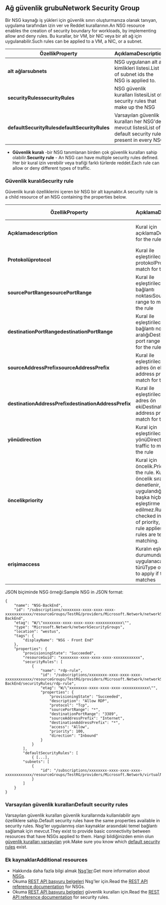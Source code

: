 ## <a name="network-security-group"></a><span data-ttu-id="43507-101">Ağ güvenlik grubu</span><span class="sxs-lookup"><span data-stu-id="43507-101">Network Security Group</span></span>
<span data-ttu-id="43507-102">Bir NSG kaynağı iş yükleri için güvenlik sınırı oluşturmanıza olanak tanıyan, uygulama tarafından izin ver ve Reddet kurallarının.</span><span class="sxs-lookup"><span data-stu-id="43507-102">An NSG resource enables the creation of security boundary for workloads, by implementing allow and deny rules.</span></span> <span data-ttu-id="43507-103">Bu kurallar, bir VM, bir NIC veya bir alt ağ için uygulanabilir.</span><span class="sxs-lookup"><span data-stu-id="43507-103">Such rules can be applied to a VM, a NIC, or a subnet.</span></span>

| <span data-ttu-id="43507-104">Özellik</span><span class="sxs-lookup"><span data-stu-id="43507-104">Property</span></span> | <span data-ttu-id="43507-105">Açıklama</span><span class="sxs-lookup"><span data-stu-id="43507-105">Description</span></span> | <span data-ttu-id="43507-106">Örnek değerler</span><span class="sxs-lookup"><span data-stu-id="43507-106">Sample values</span></span> |
| --- | --- | --- |
| <span data-ttu-id="43507-107">**alt ağlar**</span><span class="sxs-lookup"><span data-stu-id="43507-107">**subnets**</span></span> |<span data-ttu-id="43507-108">NSG uygulanan alt ağ kimlikleri listesi.</span><span class="sxs-lookup"><span data-stu-id="43507-108">List of subnet ids the NSG is applied to.</span></span> |<span data-ttu-id="43507-109">/Subscriptions/xxxxxxxx-xxxx-xxxx-xxxx-xxxxxxxxxxxx/resourceGroups/TestRG/providers/Microsoft.Network/virtualNetworks/TestVNet/Subnets/FrontEnd</span><span class="sxs-lookup"><span data-stu-id="43507-109">/subscriptions/xxxxxxxx-xxxx-xxxx-xxxx-xxxxxxxxxxxx/resourceGroups/TestRG/providers/Microsoft.Network/virtualNetworks/TestVNet/subnets/FrontEnd</span></span> |
| <span data-ttu-id="43507-110">**securityRules**</span><span class="sxs-lookup"><span data-stu-id="43507-110">**securityRules**</span></span> |<span data-ttu-id="43507-111">NSG güvenlik kuralları listesi</span><span class="sxs-lookup"><span data-stu-id="43507-111">List of security rules that make up the NSG</span></span> |<span data-ttu-id="43507-112">Bkz: [güvenlik kuralı](#Security-rule) aşağıda</span><span class="sxs-lookup"><span data-stu-id="43507-112">See [Security rule](#Security-rule) below</span></span> |
| <span data-ttu-id="43507-113">**defaultSecurityRules**</span><span class="sxs-lookup"><span data-stu-id="43507-113">**defaultSecurityRules**</span></span> |<span data-ttu-id="43507-114">Varsayılan güvenlik kuralları her NSG'de mevcut listesi</span><span class="sxs-lookup"><span data-stu-id="43507-114">List of default security rules present in every NSG</span></span> |<span data-ttu-id="43507-115">Bkz: [varsayılan güvenlik kuralları](#Default-security-rules) aşağıda</span><span class="sxs-lookup"><span data-stu-id="43507-115">See [Default security rules](#Default-security-rules) below</span></span> |

* <span data-ttu-id="43507-116">**Güvenlik kuralı** -bir NSG tanımlanan birden çok güvenlik kuralları sahip olabilir.</span><span class="sxs-lookup"><span data-stu-id="43507-116">**Security rule** - An NSG can have multiple security rules defined.</span></span> <span data-ttu-id="43507-117">Her bir kural izin verebilir veya trafiği farklı türlerde reddet.</span><span class="sxs-lookup"><span data-stu-id="43507-117">Each rule can allow or deny different types of traffic.</span></span>

### <a name="security-rule"></a><span data-ttu-id="43507-118">Güvenlik kuralı</span><span class="sxs-lookup"><span data-stu-id="43507-118">Security rule</span></span>
<span data-ttu-id="43507-119">Güvenlik kuralı özelliklerini içeren bir NSG bir alt kaynaktır.</span><span class="sxs-lookup"><span data-stu-id="43507-119">A security rule is a child resource of an NSG containing the properties below.</span></span>

| <span data-ttu-id="43507-120">Özellik</span><span class="sxs-lookup"><span data-stu-id="43507-120">Property</span></span> | <span data-ttu-id="43507-121">Açıklama</span><span class="sxs-lookup"><span data-stu-id="43507-121">Description</span></span> | <span data-ttu-id="43507-122">Örnek değerler</span><span class="sxs-lookup"><span data-stu-id="43507-122">Sample values</span></span> |
| --- | --- | --- |
| <span data-ttu-id="43507-123">**Açıklama**</span><span class="sxs-lookup"><span data-stu-id="43507-123">**description**</span></span> |<span data-ttu-id="43507-124">Kural için açıklama</span><span class="sxs-lookup"><span data-stu-id="43507-124">Description for the rule</span></span> |<span data-ttu-id="43507-125">Alt ağda X tüm VM'ler için gelen trafiğe izin ver</span><span class="sxs-lookup"><span data-stu-id="43507-125">Allow inbound traffic for all VMs in subnet X</span></span> |
| <span data-ttu-id="43507-126">**Protokolü**</span><span class="sxs-lookup"><span data-stu-id="43507-126">**protocol**</span></span> |<span data-ttu-id="43507-127">Kural ile eşleştirilecek protokol</span><span class="sxs-lookup"><span data-stu-id="43507-127">Protocol to match for the rule</span></span> |<span data-ttu-id="43507-128">TCP, UDP veya *</span><span class="sxs-lookup"><span data-stu-id="43507-128">TCP, UDP, or *</span></span> |
| <span data-ttu-id="43507-129">**sourcePortRange**</span><span class="sxs-lookup"><span data-stu-id="43507-129">**sourcePortRange**</span></span> |<span data-ttu-id="43507-130">Kural ile eşleştirilecek kaynak bağlantı noktası</span><span class="sxs-lookup"><span data-stu-id="43507-130">Source port range to match for the rule</span></span> |<span data-ttu-id="43507-131">80, 100-200, *</span><span class="sxs-lookup"><span data-stu-id="43507-131">80, 100-200, *</span></span> |
| <span data-ttu-id="43507-132">**destinationPortRange**</span><span class="sxs-lookup"><span data-stu-id="43507-132">**destinationPortRange**</span></span> |<span data-ttu-id="43507-133">Kural ile eşleştirilecek hedef bağlantı noktası aralığı</span><span class="sxs-lookup"><span data-stu-id="43507-133">Destination port range to match for the rule</span></span> |<span data-ttu-id="43507-134">80, 100-200, *</span><span class="sxs-lookup"><span data-stu-id="43507-134">80, 100-200, *</span></span> |
| <span data-ttu-id="43507-135">**sourceAddressPrefix**</span><span class="sxs-lookup"><span data-stu-id="43507-135">**sourceAddressPrefix**</span></span> |<span data-ttu-id="43507-136">Kural ile eşleştirilecek kaynak adres ön eki</span><span class="sxs-lookup"><span data-stu-id="43507-136">Source address prefix to match for the rule</span></span> |<span data-ttu-id="43507-137">10.10.10.1, 10.10.10.0/24, VirtualNetwork</span><span class="sxs-lookup"><span data-stu-id="43507-137">10.10.10.1, 10.10.10.0/24, VirtualNetwork</span></span> |
| <span data-ttu-id="43507-138">**destinationAddressPrefix**</span><span class="sxs-lookup"><span data-stu-id="43507-138">**destinationAddressPrefix**</span></span> |<span data-ttu-id="43507-139">Kural ile eşleştirilecek hedef adres ön eki</span><span class="sxs-lookup"><span data-stu-id="43507-139">Destination address prefix to match for the rule</span></span> |<span data-ttu-id="43507-140">10.10.10.1, 10.10.10.0/24, VirtualNetwork</span><span class="sxs-lookup"><span data-stu-id="43507-140">10.10.10.1, 10.10.10.0/24, VirtualNetwork</span></span> |
| <span data-ttu-id="43507-141">**yönü**</span><span class="sxs-lookup"><span data-stu-id="43507-141">**direction**</span></span> |<span data-ttu-id="43507-142">Kural için eşleştirilecek trafik yönü</span><span class="sxs-lookup"><span data-stu-id="43507-142">Direction of traffic to match for the rule</span></span> |<span data-ttu-id="43507-143">gelen veya giden</span><span class="sxs-lookup"><span data-stu-id="43507-143">inbound or outbound</span></span> |
| <span data-ttu-id="43507-144">**öncelik**</span><span class="sxs-lookup"><span data-stu-id="43507-144">**priority**</span></span> |<span data-ttu-id="43507-145">Kural için öncelik.</span><span class="sxs-lookup"><span data-stu-id="43507-145">Priority for the rule.</span></span> <span data-ttu-id="43507-146">Kurallar öncelik sırasına göre denetlenir, bir kural uygulandığı zaman başka hiçbir kural eşleştirme için test edilmez.</span><span class="sxs-lookup"><span data-stu-id="43507-146">Rules are checked int he order of priority, once a rule applies, no more rules are tested for matching.</span></span> |<span data-ttu-id="43507-147">10, 100, 65000</span><span class="sxs-lookup"><span data-stu-id="43507-147">10, 100, 65000</span></span> |
| <span data-ttu-id="43507-148">**erişim**</span><span class="sxs-lookup"><span data-stu-id="43507-148">**access**</span></span> |<span data-ttu-id="43507-149">Kuralın eşleşmesi durumunda uygulanacak erişim türü</span><span class="sxs-lookup"><span data-stu-id="43507-149">Type of access to apply if the rule matches</span></span> |<span data-ttu-id="43507-150">izin ver veya reddet</span><span class="sxs-lookup"><span data-stu-id="43507-150">allow or deny</span></span> |

<span data-ttu-id="43507-151">JSON biçiminde NSG örneği:</span><span class="sxs-lookup"><span data-stu-id="43507-151">Sample NSG in JSON format:</span></span>

    {
        "name": "NSG-BackEnd",
        "id": "/subscriptions/xxxxxxxx-xxxx-xxxx-xxxx-xxxxxxxxxxxx/resourceGroups/TestRG/providers/Microsoft.Network/networkSecurityGroups/NSG-BackEnd",
        "etag": "W/\"xxxxxxxx-xxxx-xxxx-xxxx-xxxxxxxxxxxx\"",
        "type": "Microsoft.Network/networkSecurityGroups",
        "location": "westus",
        "tags": {
            "displayName": "NSG - Front End"
        },
        "properties": {
            "provisioningState": "Succeeded",
            "resourceGuid": "xxxxxxxx-xxxx-xxxx-xxxx-xxxxxxxxxxxx",
            "securityRules": [
                {
                    "name": "rdp-rule",
                    "id": "/subscriptions/xxxxxxxx-xxxx-xxxx-xxxx-xxxxxxxxxxxx/resourceGroups/TestRG/providers/Microsoft.Network/networkSecurityGroups/NSG-BackEnd/securityRules/rdp-rule",
                    "etag": "W/\"xxxxxxxx-xxxx-xxxx-xxxx-xxxxxxxxxxxx\"",
                    "properties": {
                        "provisioningState": "Succeeded",
                        "description": "Allow RDP",
                        "protocol": "Tcp",
                        "sourcePortRange": "*",
                        "destinationPortRange": "3389",
                        "sourceAddressPrefix": "Internet",
                        "destinationAddressPrefix": "*",
                        "access": "Allow",
                        "priority": 100,
                        "direction": "Inbound"
                    }
                }
            ],
            "defaultSecurityRules": [
                { [...],
            "subnets": [
                {
                    "id": "/subscriptions/xxxxxxxx-xxxx-xxxx-xxxx-xxxxxxxxxxxx/resourceGroups/TestRG/providers/Microsoft.Network/virtualNetworks/TestVNet/subnets/FrontEnd"
                }
            ]
        }
    }

### <a name="default-security-rules"></a><span data-ttu-id="43507-152">Varsayılan güvenlik kuralları</span><span class="sxs-lookup"><span data-stu-id="43507-152">Default security rules</span></span>

<span data-ttu-id="43507-153">Varsayılan güvenlik kuralları güvenlik kurallarında kullanılabilir aynı özelliklere sahip.</span><span class="sxs-lookup"><span data-stu-id="43507-153">Default security rules have the same properties available in security rules.</span></span> <span data-ttu-id="43507-154">Nsg'ler uygulanmış olan kaynaklar arasındaki temel bağlantı sağlamak için mevcut.</span><span class="sxs-lookup"><span data-stu-id="43507-154">They exist to provide basic connectivity between resources that have NSGs applied to them.</span></span> <span data-ttu-id="43507-155">Hangi bildiğinizden emin olun [güvenlik kuralları varsayılan](../articles/virtual-network/virtual-networks-nsg.md#default-rules) yok.</span><span class="sxs-lookup"><span data-stu-id="43507-155">Make sure you know which [default security rules](../articles/virtual-network/virtual-networks-nsg.md#default-rules) exist.</span></span>

### <a name="additional-resources"></a><span data-ttu-id="43507-156">Ek kaynaklar</span><span class="sxs-lookup"><span data-stu-id="43507-156">Additional resources</span></span>
* <span data-ttu-id="43507-157">Hakkında daha fazla bilgi almak [Nsg'ler](../articles/virtual-network/virtual-networks-nsg.md).</span><span class="sxs-lookup"><span data-stu-id="43507-157">Get more information about [NSGs](../articles/virtual-network/virtual-networks-nsg.md).</span></span>
* <span data-ttu-id="43507-158">Okuma [REST API başvuru belgeleri](https://msdn.microsoft.com/library/azure/mt163615.aspx) Nsg'ler için.</span><span class="sxs-lookup"><span data-stu-id="43507-158">Read the [REST API reference documentation](https://msdn.microsoft.com/library/azure/mt163615.aspx) for NSGs.</span></span>
* <span data-ttu-id="43507-159">Okuma [REST API başvuru belgeleri](https://msdn.microsoft.com/library/azure/mt163580.aspx) güvenlik kuralları için.</span><span class="sxs-lookup"><span data-stu-id="43507-159">Read the [REST API reference documentation](https://msdn.microsoft.com/library/azure/mt163580.aspx) for security rules.</span></span>
